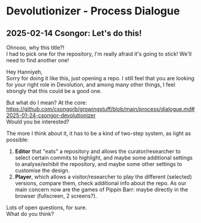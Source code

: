 # Devolutionizer - Process Dialogue

## 2025-02-14 Csongor: Let's do this!

Ohnooo, why this title?!  
I had to pick one for the repository, I'm really afraid it's going to stick! We'll need to find another one!  

Hey Hanniyeh,  
Sorry for doing it like this, just opening a repo. I still feel that you are looking for your right role in Devolution, and among many other things, I feel strongly that this could be a good one.  

But what do I mean? At the core:  
https://github.com/csongorb/growingstuff/blob/main/process/dialogue.md#2025-01-24-csongor-devolutionizer  
Would you be interested?

The more I think about it, it has to be a kind of two-step system, as light as possible:

1. **Editor** that "eats" a repository and allows the curator/researcher to select certain commits to highlight, and maybe some additional settings to analyse/exhibit the repository, and maybe some other settings to customise the design.
2. **Player**, which allows a visitor/researcher to play the different (selected) versions, compare them, check additional info about the repo. As our main concern now are the games of Pippin Barr: maybe directly in the browser (fullscreen, 2 screens?).

Lots of open questions, for sure.  
What do you think?